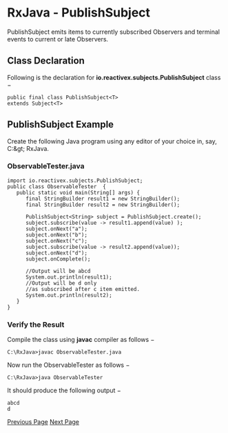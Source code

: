 # RxJava - PublishSubject
PublishSubject emits items to currently subscribed Observers and terminal events to current or late Observers.

## Class Declaration
Following is the declaration for **io.reactivex.subjects.PublishSubject<T>** class −

```
public final class PublishSubject<T>
extends Subject<T>
```
## PublishSubject Example
Create the following Java program using any editor of your choice in, say, C:\&gt; RxJava.

### ObservableTester.java
```
import io.reactivex.subjects.PublishSubject;
public class ObservableTester  {
   public static void main(String[] args) {   
      final StringBuilder result1 = new StringBuilder();
      final StringBuilder result2 = new StringBuilder();         

      PublishSubject<String> subject = PublishSubject.create(); 
      subject.subscribe(value -> result1.append(value) ); 
      subject.onNext("a"); 
      subject.onNext("b"); 
      subject.onNext("c"); 
      subject.subscribe(value -> result2.append(value)); 
      subject.onNext("d"); 
      subject.onComplete();

      //Output will be abcd 
      System.out.println(result1);
      //Output will be d only
      //as subscribed after c item emitted.
      System.out.println(result2);
   }
}
```
### Verify the Result
Compile the class using **javac** compiler as follows −

```
C:\RxJava>javac ObservableTester.java
```
Now run the ObservableTester as follows −

```
C:\RxJava>java ObservableTester
```
It should produce the following output −

```
abcd
d
```

[Previous Page](../rxjava/rxjava_subjects.md) [Next Page](../rxjava/rxjava_behaviorsubject.md) 
